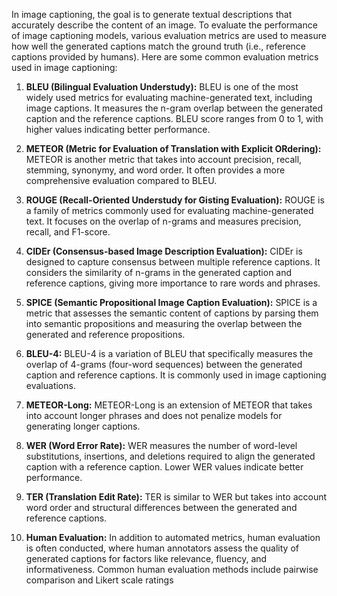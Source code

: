In image captioning, the goal is to generate textual descriptions that accurately describe the content of an image. To evaluate the performance of image captioning models, various evaluation metrics are used to measure how well the generated captions match the ground truth (i.e., reference captions provided by humans). Here are some common evaluation metrics used in image captioning:

1. **BLEU (Bilingual Evaluation Understudy):** BLEU is one of the most widely used metrics for evaluating machine-generated text, including image captions. It measures the n-gram overlap between the generated caption and the reference captions. BLEU score ranges from 0 to 1, with higher values indicating better performance.

2. **METEOR (Metric for Evaluation of Translation with Explicit ORdering):** METEOR is another metric that takes into account precision, recall, stemming, synonymy, and word order. It often provides a more comprehensive evaluation compared to BLEU.

3. **ROUGE (Recall-Oriented Understudy for Gisting Evaluation):** ROUGE is a family of metrics commonly used for evaluating machine-generated text. It focuses on the overlap of n-grams and measures precision, recall, and F1-score.

4. **CIDEr (Consensus-based Image Description Evaluation):** CIDEr is designed to capture consensus between multiple reference captions. It considers the similarity of n-grams in the generated caption and reference captions, giving more importance to rare words and phrases.

5. **SPICE (Semantic Propositional Image Caption Evaluation):** SPICE is a metric that assesses the semantic content of captions by parsing them into semantic propositions and measuring the overlap between the generated and reference propositions.

6. **BLEU-4:** BLEU-4 is a variation of BLEU that specifically measures the overlap of 4-grams (four-word sequences) between the generated caption and reference captions. It is commonly used in image captioning evaluations.

7. **METEOR-Long:** METEOR-Long is an extension of METEOR that takes into account longer phrases and does not penalize models for generating longer captions.

8. **WER (Word Error Rate):** WER measures the number of word-level substitutions, insertions, and deletions required to align the generated caption with a reference caption. Lower WER values indicate better performance.

9. **TER (Translation Edit Rate):** TER is similar to WER but takes into account word order and structural differences between the generated and reference captions.

10. **Human Evaluation:** In addition to automated metrics, human evaluation is often conducted, where human annotators assess the quality of generated captions for factors like relevance, fluency, and informativeness. Common human evaluation methods include pairwise comparison and Likert scale ratings
